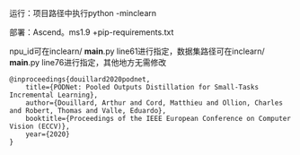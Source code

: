 运行：项目路径中执行python  -minclearn

部署：Ascend。ms1.9 +pip-requirements.txt

npu_id可在inclearn/ __main__.py line61进行指定，数据集路径可在inclearn/ __main__.py line76进行指定，其他地方无需修改







```
@inproceedings{douillard2020podnet,
    title={PODNet: Pooled Outputs Distillation for Small-Tasks Incremental Learning},
    author={Douillard, Arthur and Cord, Matthieu and Ollion, Charles and Robert, Thomas and Valle, Eduardo},
    booktitle={Proceedings of the IEEE European Conference on Computer Vision (ECCV)},
    year={2020}
}
```
